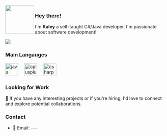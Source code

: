 <img align="left" src="https://i.imgur.com/AfuJqnJ.png" width="90">

### Hey there!

I'm **Kaley**  a self-taught C#/Java developer. I'm passionate about software development!


![](https://komarev.com/ghpvc/?username=kaleyyyy&color=2a6acb)
### Main Langauges
<div align="left">
  <img src="https://cdn.jsdelivr.net/gh/devicons/devicon/icons/java/java-plain.svg" height="40" alt="java logo"  />
  <img width="12" />
  <img src="https://cdn.jsdelivr.net/gh/devicons/devicon/icons/cplusplus/cplusplus-line.svg" height="40" alt="cplusplus logo"  />
  <img width="12" />
  <img src="https://cdn.jsdelivr.net/gh/devicons/devicon/icons/csharp/csharp-line.svg" height="40" alt="csharp logo"  />
</div>

### Looking for Work

💼 If you have any interesting projects or if you're hiring, I'd love to connect and explore potential collaborations.


### Contact 
- 📧 Email: ---
